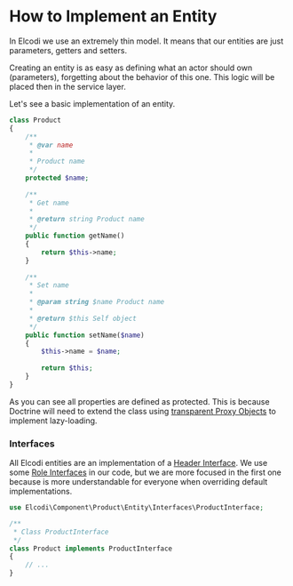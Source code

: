 How to Implement an Entity
==========================

In Elcodi we use an extremely thin model. It means that our entities are just
parameters, getters and setters.

Creating an entity is as easy as defining what an actor should own (parameters),
forgetting about the behavior of this one. This logic will be placed then in the 
service layer.

Let's see a basic implementation of an entity.

``` php
class Product
{
    /**
     * @var name
     *
     * Product name
     */
    protected $name;
     
    /**
     * Get name
     *
     * @return string Product name
     */
    public function getName()
    {
        return $this->name;
    }
    
    /**
     * Set name
     *
     * @param string $name Product name
     *
     * @return $this Self object
     */
    public function setName($name)
    {
        $this->name = $name;
        
        return $this;
    }
}
```

As you can see all properties are defined as protected. This is because Doctrine
will need to extend the class using [transparent Proxy Objects](http://doctrine-orm.readthedocs.org/en/latest/reference/advanced-configuration.html#proxy-objects)
to implement lazy-loading.

### Interfaces

All Elcodi entities are an implementation of a [
Header Interface](http://martinfowler.com/bliki/HeaderInterface.html).
We use some 
[Role Interfaces](http://martinfowler.com/bliki/RoleInterface.html) in
our code, but we are more focused in the first one because is more 
understandable for everyone when overriding default implementations.

``` php
use Elcodi\Component\Product\Entity\Interfaces\ProductInterface;

/**
 * Class ProductInterface
 */
class Product implements ProductInterface
{
    // ...
}
```

